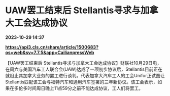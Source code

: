 # UAW罢工结束后 Stellantis寻求与加拿大工会达成协议

**2023-10-29 14:37**

**https://api3.cls.cn/share/article/1500683?os=web&sv=7.7.5&app=CailianpressWeb**

【UAW罢工结束后 Stellantis寻求与加拿大工会达成协议】财联社10月29日电，在周六与美国汽车工人联合会(UAW)达成了一项初步协议后，Stellantis目前正在就阻止其加拿大业务的罢工进行谈判。代表加拿大汽车工人的工会Unifor正试图让Stellantis匹配该工会与福特汽车和通用汽车签署的三年新协议。该工会表示，如果在多伦多时间周日晚上11点59分之前不能达成协议，工人们将罢工。